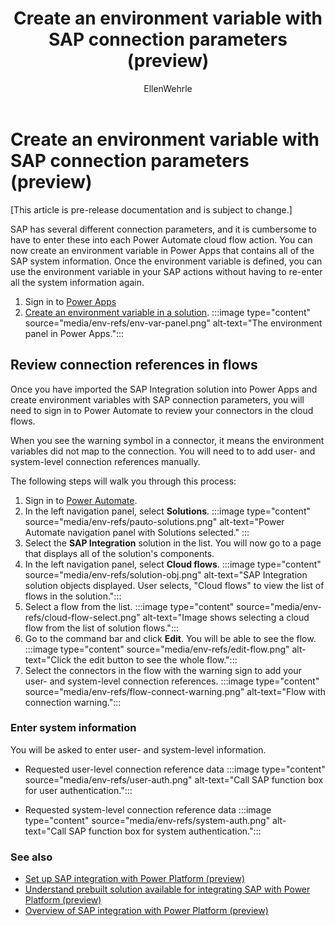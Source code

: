 ﻿---
title: Create an environment variable with SAP connection parameters (preview)
description: Create an environment variable in Power Apps that contains all of your SAP system information.
services: ''
suite: flow
documentationcenter: na
author: EllenWehrle
manager: jongilman
editor: ''
tags: ''
ms.devlang: na
ms.subservice: cloud-flow
ms.topic: article
ms.tgt_pltfrm: na
ms.workload: na
ms.date: 09/19/2022
ms.author: ellenwehrle
ms.reviewer: ellenwehrle
search.app: 
  - Flow
search.audienceType: 
  - flowmaker
  - administrator
  - enduser
contributors:
 - EllenWehrle
 - tapanm-msft
 - galitskyd
 - scottwoodallmsft
 - microsoft-dustin
---

 

# Create an environment variable with SAP connection parameters (preview)

[This article is pre-release documentation and is subject to change.]

SAP has several different connection parameters, and it is cumbersome to have to enter these into each Power Automate cloud flow action. You can now create an environment variable in Power Apps that contains all of the SAP system information. Once the environment variable is defined, you can use the environment variable in your SAP actions without having to re-enter all the system information again.

1. Sign in to [Power Apps](<https://go.microsoft.com/fwlink/p/?linkid=2208506>)
1. [Create an environment variable in a solution](/power-apps/maker/data-platform/environmentvariables#create-an-environment-variable-in-a-solution).
    :::image type="content" source="media/env-refs/env-var-panel.png" alt-text="The environment panel in Power Apps.":::

## Review connection references in flows

Once you have imported the SAP Integration solution into Power Apps and create environment variables with SAP connection parameters, you will need to sign in to Power Automate to review your connectors in the cloud flows.

When you see the warning symbol in a connector, it means the environment variables did not map to the connection. You will need to to add user- and system-level connection references manually.

The following steps will walk you through this process:

1. Sign in to [Power Automate](<https://go.microsoft.com/fwlink/p/?linkid=2208508>).
1. In the left navigation panel, select **Solutions**.
    :::image type="content" source="media/env-refs/pauto-solutions.png" alt-text="Power Automate navigation panel with Solutions selected." :::
1. Select the  **SAP Integration** solution in the list. You will now go to a page that displays all of the solution's components.
1. In the left navigation panel, select **Cloud flows**.
    :::image type="content" source="media/env-refs/solution-obj.png" alt-text="SAP Integration solution objects displayed. User selects, "Cloud flows" to view the list of flows in the solution.":::
1. Select a flow from the list.
    :::image type="content" source="media/env-refs/cloud-flow-select.png" alt-text="Image shows selecting a cloud flow from the list of solution flows.":::
1. Go to the command bar and click **Edit**. You will be able to see the flow.
    :::image type="content" source="media/env-refs/edit-flow.png" alt-text="Click the edit button to see the whole flow.":::
1. Select the connectors in the flow with the warning sign to add your user- and system-level connection references.
    :::image type="content" source="media/env-refs/flow-connect-warning.png" alt-text="Flow with connection warning.":::

### Enter system information

You will be asked to enter user- and system-level information.

- Requested user-level connection reference data
     :::image type="content" source="media/env-refs/user-auth.png" alt-text="Call SAP function box for user authentication.":::

- Requested system-level connection reference data
    :::image type="content" source="media/env-refs/system-auth.png" alt-text="Call SAP function box for system authentication.":::

### See also

- [Set up SAP integration with Power Platform (preview)](set-up-prepare.md)
- [Understand prebuilt solution available for integrating SAP with Power Platform (preview)](solutions.md)
- [Overview of SAP integration with Power Platform (preview)](overview.md)
